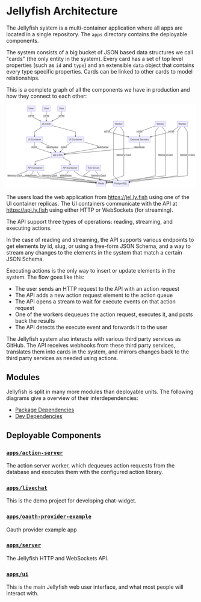 # Jellyfish Architecture

The Jellyfish system is a multi-container application where all apps
are located in a single repository. The `apps` directory contains the deployable components.

The system consists of a big bucket of JSON based data structures we call
"cards" (the only entity in the system). Every card has a set of top level
properties (such as `id` and `type`) and an extensible `data` object that
contains every type specific properties. Cards can be linked to other cards to
model relationships.

This is a complete graph of all the components we have in production and how
they connect to each other:

![Architecture Diagram](./docs/assets/architecture.png)

The users load the web application from https://jel.ly.fish using one of the UI
container replicas. The UI containers communicate with the API at
https://api.ly.fish using either HTTP or WebSockets (for streaming).

The API support three types of operations: reading, streaming, and executing
actions.

In the case of reading and streaming, the API supports various endpoints to get
elements by id, slug, or using a free-form JSON Schema, and a way to stream any
changes to the elements in the system that match a certain JSON Schema.

Executing actions is the only way to insert or update elements in the system.
The flow goes like this:

- The user sends an HTTP request to the API with an action request
- The API adds a new action request element to the action queue
- The API opens a stream to wait for execute events on that action request
- One of the workers dequeues the action request, executes it, and posts back
	the results
- The API detects the execute event and forwards it to the user

The Jellyfish system also interacts with various third party services as
GitHub. The API receives webhooks from these third party services, translates
them into cards in the system, and mirrors changes back to the third party
services as needed using actions.

## Modules

Jellyfish is split in many more modules than deployable units. The following diagrams give a overview of their interdependencies:
* [Package Dependencies](https://drive.google.com/file/d/1Q9b7whyhIlql1mvYWdzKPdBQy_eeMxCA/view)
* [Dev Dependencies](https://drive.google.com/file/d/10YahqaWGjQ4dcTPo1HuiMJYZig6DXZAn/view)

## Deployable Components

### [`apps/action-server`](https://github.com/product-os/jellyfish/tree/master/apps/action-server)

The action server worker, which dequeues action requests from the database
and executes them with the configured action library.

### [`apps/livechat`](https://github.com/product-os/jellyfish/tree/master/apps/livechat)

This is the demo project for developing chat-widget.

### [`apps/oauth-provider-example`](https://github.com/product-os/jellyfish/tree/master/apps/oauth-provider-example)

Oauth provider example app

### [`apps/server`](https://github.com/product-os/jellyfish/tree/master/apps/server)

The Jellyfish HTTP and WebSockets API.

### [`apps/ui`](https://github.com/product-os/jellyfish/tree/master/apps/ui)

This is the main Jellyfish web user interface, and what most people will
interact with.

